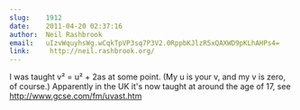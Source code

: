 ```yaml
---
slug:    1912
date:    2011-04-20 02:37:16
author:  Neil Rashbrook
email:   uIzvWquyhsWg.wCqkTpVP3sq7P3V2.0RppbKJlzR5xQAXWD9pKLhAHPs4=
link:     http://neil.rashbrook.org/
---
```


I was taught v² = u² + 2as at some point. (My u is your v, and my v is
zero, of course.) Apparently in the UK it's now taught at around the
age of 17, see http://www.gcse.com/fm/uvast.htm
